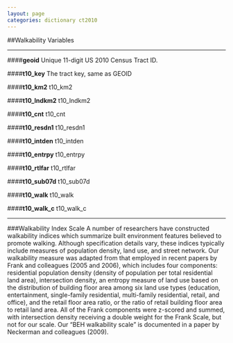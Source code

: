 ```yaml
---
layout: page
categories: dictionary ct2010
---
```


##Walkability Variables

---

####**geoid**
Unique 11-digit US 2010 Census Tract ID.


####**t10_key**
The tract key, same as GEOID
 
####**t10_km2**
t10_km2
 
####**t10_lndkm2**
t10_lndkm2
 
####**t10_cnt**
t10_cnt
 
####**t10_resdn1**
t10_resdn1
 
####**t10_intden**
t10_intden
 
####**t10_entrpy**
t10_entrpy
 
####**t10_rtlfar**
t10_rtlfar
 
####**t10_sub07d**
t10_sub07d
 
####**t10_walk**
t10_walk
 
####**t10_walk_c**
t10_walk_c

---

###Walkability Index Scale
A number of researchers have constructed walkability indices which summarize built environment features believed to promote walking. Although specification details vary, these indices typically include measures of population density, land use, and street network. Our walkability measure was adapted from that employed in recent papers by Frank and colleagues (2005 and 2006), which includes four components: residential population density (density of population per total residential land area), intersection density, an entropy measure of land use based on the distribution of building floor area among six land use types (education, entertainment, single-family residential, multi-family residential, retail, and office), and the retail floor area ratio, or the ratio of retail building floor area to retail land area. All of the Frank components were z-scored and summed, with intersection density receiving a double weight for the Frank Scale, but not for our scale. Our “BEH walkability scale” is documented in a paper by Neckerman and colleagues (2009).



            